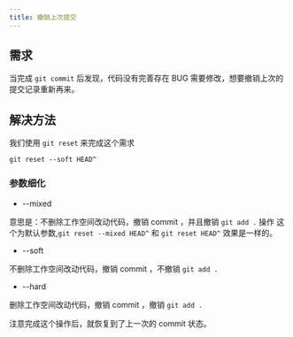```yaml
---
title: 撤销上次提交
---
```


## 需求

当完成 `git commit` 后发现，代码没有完善存在 BUG 需要修改，想要撤销上次的提交记录重新再来。

## 解决方法

我们使用 `git reset` 来完成这个需求
```shell
git reset --soft HEAD^
```

### 参数细化

- --mixed

意思是：不删除工作空间改动代码，撤销 commit ，并且撤销 `git add .` 操作
这个为默认参数,`git reset --mixed HEAD^` 和 `git reset HEAD^` 效果是一样的。

- --soft

不删除工作空间改动代码，撤销 commit ，不撤销 `git add . `

- --hard

删除工作空间改动代码，撤销 commit ，撤销 `git add . `

注意完成这个操作后，就恢复到了上一次的 commit 状态。